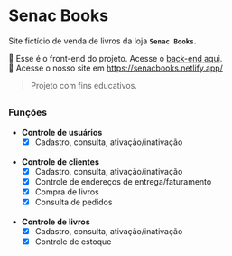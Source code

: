 # Senac Books 

Site fictício de venda de livros da loja **`Senac Books`**.

🔹 Esse é o front-end do projeto. Acesse o [back-end aqui](https://github.com/Danranea/senac-books). <br/>
🔹 Acesse o nosso site em https://senacbooks.netlify.app/

> Projeto com fins educativos.

##

### Funções

- **Controle de usuários**
    - [x] Cadastro, consulta, ativação/inativação
    <br/>
- **Controle de clientes**
    - [x] Cadastro, consulta, ativação/inativação
    - [x] Controle de endereços de entrega/faturamento 
    - [x] Compra de livros
    - [x] Consulta de pedidos
    <br/>
- **Controle de livros**
    - [x] Cadastro, consulta, ativação/inativação
    - [x] Controle de estoque
